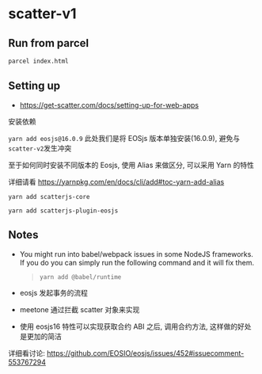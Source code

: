 # scatter-v1

## Run from parcel

```html
parcel index.html
```

## Setting up

- https://get-scatter.com/docs/setting-up-for-web-apps

安装依赖

`yarn add eosjs@16.0.9` 此处我们是将 EOSjs 版本单独安装(16.0.9), 避免与`scatter-v2`发生冲突

至于如何同时安装不同版本的 Eosjs, 使用 Alias 来做区分, 可以采用 Yarn 的特性

详细请看 https://yarnpkg.com/en/docs/cli/add#toc-yarn-add-alias

`yarn add scatterjs-core`

`yarn add scatterjs-plugin-eosjs`

## Notes

- You might run into babel/webpack issues in some NodeJS frameworks. If you do you can simply run the following command and it will fix them.

  > `yarn add @babel/runtime`

- eosjs 发起事务的流程

- meetone 通过拦截 scatter 对象来实现

- 使用 eosjs16 特性可以实现获取合约 ABI 之后, 调用合约方法, 这样做的好处是更加的简洁

详细看讨论: https://github.com/EOSIO/eosjs/issues/452#issuecomment-553767294
